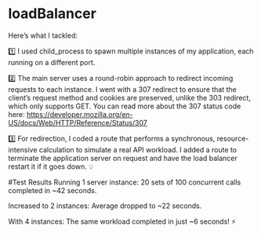 # loadBalancer

Here’s what I tackled:

1️⃣ I used child_process to spawn multiple instances of my application, each running on a different port.

2️⃣ The main server uses a round-robin approach to redirect incoming requests to each instance. I went with a 307 redirect to ensure that the client’s request method and cookies are preserved, unlike the 303 redirect, which only supports GET. You can read more about the 307 status code here: https://developer.mozilla.org/en-US/docs/Web/HTTP/Reference/Status/307

3️⃣ For redirection, I coded a route that performs a synchronous, resource-intensive calculation to simulate a real API workload. I added a route to terminate the application server on request and have the load balancer restart it if it goes down. 💡

#Test Results
Running 1 server instance: 20 sets of 100 concurrent calls completed in ~42 seconds.

Increased to 2 instances: Average dropped to ~22 seconds.

With 4 instances: The same workload completed in just ~6 seconds! ⚡
